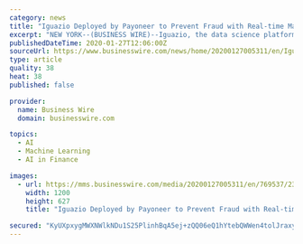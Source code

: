 ```yaml
---
category: news
title: "Iguazio Deployed by Payoneer to Prevent Fraud with Real-time Machine Learning"
excerpt: "NEW YORK--(BUSINESS WIRE)--Iguazio, the data science platform for real time machine learning applications, today announced that Payoneer, the digital payment platform empowering businesses around the world to grow globally, has selected Iguazio’s platform to provide its 4 million customers with a safer payment experience. By deploying Iguazio ..."
publishedDateTime: 2020-01-27T12:06:00Z
sourceUrl: https://www.businesswire.com/news/home/20200127005311/en/Iguazio-Deployed-Payoneer-Prevent-Fraud-Real-time-Machine
type: article
quality: 38
heat: 38
published: false

provider:
  name: Business Wire
  domain: businesswire.com

topics:
  - AI
  - Machine Learning
  - AI in Finance

images:
  - url: https://mms.businesswire.com/media/20200127005311/en/769537/23/Iguazio+logo+light+png.jpg
    width: 1200
    height: 627
    title: "Iguazio Deployed by Payoneer to Prevent Fraud with Real-time Machine Learning"

secured: "KyUXpxygMWXNWlkNDu1S25PlinhBqA5ej+zQQ06eQ1hYtebQWWen4tolJraxyJfkjU+CvBWZjVLulBxRCfM8wZKeUMfNHbitFKW34Qkr8O/sxXohScqOyQmjxY+Wn116+N3eKQ3Jk5ihi4jg8oqMIK2/ucoYo5TZJQXDWZ1r7xejgHTghyoE8GsiBLgfuRs9zPDqKRHHxDMr2sv2JI7t1jxxFvXkV8LgXYZNyZJJoRL+Lnv0KFRh5QUnq0aJx0ePwdNV2dIy0JJF8fVS1RgzdEnEUO5rEi1VA4bqmeG1umEm7UTpNucaOgOy7P7p5T/2YLp3gGjteZkiqyN8sVQQ2tRmTlq7RrIa/I7TmB1dE1pw6qKu0XG0rsuC6UmUtYs36M6LnsdZ4wmiMJbqssFjj0pK4/srnmbMSXCltKw6lBmMRj1hvSb7ryn0qPWt1U7FhPjhwHpDr+/OIosam7DGA+AN/p88tUjEqe89pa5MFIA=;4z6FCkhQVbkP6rz8dwUFhQ=="
---
```



